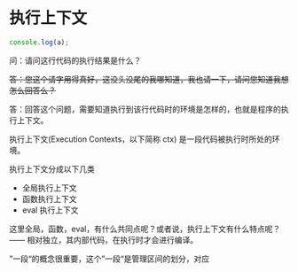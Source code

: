 # 执行上下文

<!-- 当你和你的小伙伴吃着辣条，他突然来一句：**好甜呀**

你会不会很困惑？？？**什么很甜？这不是辣的吗？**

要解答这个问题，就需要一些上下文。

这行代码的执行结果是什么？ -->

```js
console.log(a);
```

问：请问这行代码的执行结果是什么？

~~答：您这个请字用得真好，这没头没尾的我哪知道，我也请一下，请问您知道我想怎么回答么？~~

答：回答这个问题，需要知道执行到该行代码时的环境是怎样的，也就是程序的执行上下文。

执行上下文(Execution Contexts，以下简称 ctx) 是一段代码被执行时所处的环境。

执行上下文分成以下几类

- 全局执行上下文
- 函数执行上下文
- eval 执行上下文

这里全局，函数，eval，有什么共同点呢？或者说，执行上下文有什么特点呢？—— 相对独立，其内部代码，在执行时才会进行编译。

”一段“的概念很重要，这个”一段“是管理区间的划分，对应
